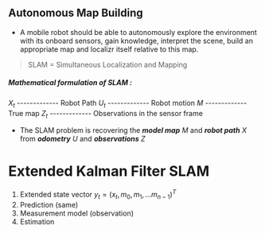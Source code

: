 ## Autonomous Map Building

 - A mobile robot should be able to autonomously explore the environment with its onboard sensors, gain knowledge, interpret the scene, build an appropriate map and localizr itself relative to this map.
 
> SLAM = Simultaneous Localization and Mapping

##### Mathematical formulation of SLAM :

${X_t}$ ------------- Robot Path
${U_t}$ ------------- Robot motion
${M}$ ------------- True map
${Z_t}$ ------------- Observations in the sensor frame

- The SLAM problem is recovering the ***model map*** ${M}$ and ***robot path*** ${X}$ from ***odometry*** ${U}$ and ***observations*** ${Z}$

# Extended Kalman Filter SLAM

1) Extended state vector ${y_t = (x_t, m_0, m_1,...m_{n-1})^T}$ 
2) Prediction (same)
3) Measurement model (observation)
4) Estimation 